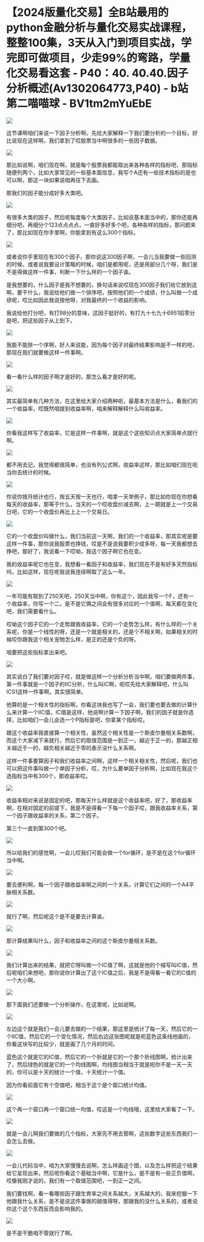 # 【2024版量化交易】全B站最用的python金融分析与量化交易实战课程，整整100集，3天从入门到项目实战，学完即可做项目，少走99%的弯路，学量化交易看这套 - P40：40. 40.40.因子分析概述(Av1302064773,P40) - b站第二喵喵球 - BV1tm2mYuEbE

![](img/b220f8030f00f561956ee7ec994386a3_0.png)

这节课啊咱们来说一下因子分析啊，先给大家解释一下我们要分析的一个目标，好比说现在这样啊，我们拿到了哎股票当中啊很多的一些因子数据。



![](img/b220f8030f00f561956ee7ec994386a3_2.png)

那比如说啊，咱们现在啊，就是每个股票我都能取出来各种各样的指标吧，那指标随便列两个，比如大家常见的一些基本面信息，我写个A还有一些技术指标的是也可以啊，那这一块如果说咱再往下去画。

那我们的因子能分成好多大类吧。

![](img/b220f8030f00f561956ee7ec994386a3_4.png)

有很多大类的因子，然后呢每度每个大类因子，比如说基本面当中的，那你还能再细分吧，再细分个123点点点点，一直好多好多个吧，各种各样的指标，那问题来了，那比如现在你手里啊，你能拿到有这么300个指标。



![](img/b220f8030f00f561956ee7ec994386a3_6.png)

或者说你手里现在有300个因子，那你说这300因子啊，一会儿当我要做一些回测的时候，或者说我要设计策略的时候，咱们是都用呢，还是用部分几个呀，我们是不是得做这样一件事，判断一下什么样的一个因子诶。

是我想要的，什么因子是我不想要的，换句话来说哎现在300因子我们给它放到这啊，要干什么，我说给他们做一个排序吧，按照他们的一个成绩，什么叫做一个成绩呢，哎比如因此我说按他呀，对我最终的一个收益的影响。

我说给他打分吧，有打98分的意味，这因子挺好的，有打九十七九十6951招零分是吧，把这些因子从上到下。



![](img/b220f8030f00f561956ee7ec994386a3_8.png)

我能不能排一个序啊，好人来说能，因为每个因子对最终结果影响是不一样的吧，那现在我们就要做这样一件事啊。



![](img/b220f8030f00f561956ee7ec994386a3_10.png)

看一看什么样的因子啊才是好的，那怎么看才是好的呢。

![](img/b220f8030f00f561956ee7ec994386a3_12.png)

其实最简单有几种方法，在这里给大家介绍两种呃，最基本方法是什么，看我们的一个收益率，哎既然咱提到收益率啊，咱来解释解释什么叫收益率。



![](img/b220f8030f00f561956ee7ec994386a3_14.png)

你看我这样写了收益率，它是这样一件事啊，就是这个这些知识点大家简单点就行啊。

![](img/b220f8030f00f561956ee7ec994386a3_16.png)

都不用去记，我觉得都很简单，也没有列公式啊，收益率这样，那比如咱们现在呃当你去统计的时候。

![](img/b220f8030f00f561956ee7ec994386a3_18.png)

你说你按月统计也行，按五天按一天也行，咱拿一天举例子，那比如你现在你想看每天的收益率，那等于什么，当天的一个哎收盘价减去啊，上一期就是上一个交易日吧，它的一个收盘价再比上上一个交易日。



![](img/b220f8030f00f561956ee7ec994386a3_20.png)

它的一个收盘价叫做什么，我们当前这一天啊，我们的一个收益率，那其实呢是要这样一件事，那你说我股票也挣钱，哎是不是说我要积少成多呀，每一天我都想去挣吧，那好了，我说看一下哎呦，我这个因子啊它也在变。

我的收益率呢它也在变，我想看一看因子和收益率，我们现在不是有好多天然指标吗，比如这样，现在呢我说我连续啊取了这么一年。



![](img/b220f8030f00f561956ee7ec994386a3_22.png)

一年可能有取到了250天吧，250天当中啊，你有这个，因此我写一个F，还有一个收益率，你写一个二，是不是它俩之间会有很多对应的一个值啊，每天都在变化吧，我们需要看什么。

哎呦这个因子它的一个走势跟我收益率，它的一个走势怎么样，有什么样的一个关系呢，你是一个线性的呀，还是一个就是相关的，还是个不相关啊，如果相关的时候哎你跟我这个相关宠物怎么样，是正的还是个负的呀。

咱要把这些指标拿出来吧。

![](img/b220f8030f00f561956ee7ec994386a3_24.png)

其实说白了我们要对因子哎，就是做这样一个分析分析当中啊，咱们要做两件事，第一件事就是一个因子的IIC分析，什么叫IC啊，呃哎先给大家解释吧，什么叫ICS1这样一件事啊，其实很简单。

他算的是一个相关性的指标啊，你看这块我也写了一会，我们要也要去做的计算什么来计算一个IIC值，IC值是这样，他说啊计算一下因子啊，我们的因子就是你选择，比如咱们一会儿会选一个P指标是吧，你拿某个指标哎。

跟这个收益率我直接算一个相关性，虽然这个相关性是一个斯皮尔曼相关系数啊，而这个大家减下来就行，然后它的取值范围是一到正一，越近于正一的，那越正相关越近于一的，越负相关越近于零的表示没什么关系啊。

这样一件事要算因子和我们收益率之间啊，这样一个相关相关性，然后呢，我们也可以把这件事叫做一个单因子分析，哎，为什么要单因子分析啊，比如现在我这个选指标当中有300个，那收益率哎。



![](img/b220f8030f00f561956ee7ec994386a3_26.png)

收益率相对来说是固定的吧，那每天什么样就是这个收益率吧，好了，那收益率啊，在相对固定的前提下，我是不是得看一下每一个因子哎，跟我收益率关系，第一个因子跟收益率的关系，第二个因子。

第三个一直到第300个吧。

![](img/b220f8030f00f561956ee7ec994386a3_28.png)

所以给我们的感觉啊，一会儿哎我们可能会做一个for循环，是不是在这个for循环当中啊。

![](img/b220f8030f00f561956ee7ec994386a3_30.png)

要去便利啊，每一个因子跟收益率啊之间的一个关系，计算它们之间的一个A4平脉相关系数。

![](img/b220f8030f00f561956ee7ec994386a3_32.png)

就行了啊，然后呢这个是不是要去计算诶。

![](img/b220f8030f00f561956ee7ec994386a3_34.png)

那计算结果叫什么，因子和收益率之间的这个斯皮尔曼相关系数。

![](img/b220f8030f00f561956ee7ec994386a3_36.png)

我们计算出来的结果，就把它呀叫做一个IC值了啊，这就是他的个缩写叫IC值，然后呢咱们来想吧，那你说你计算出了这个IC值之后，我是不是得看一看它的C值的一个大小啊。



![](img/b220f8030f00f561956ee7ec994386a3_38.png)

那下面我们还要做一个分析操作，在这里呢，比如说啊。

![](img/b220f8030f00f561956ee7ec994386a3_40.png)

左边这个就是我们一会儿要去做的一个结果，那这里是统计了每一天，然后它的一个IIC值，然后它的一个变化情况，然后右边这张图呢就是呃蓝色这条线他画的，你看这块写的比较少，就是画了几个月的时间。

蓝色这个就是它的IC值，然后它的一个折就是它的一个那个折线图啊，统计出来了，然后绿色的就是它的一个均线图啊，均线图当相当于就是呃你不是一天一天的，你可以是十天的统计一个值，十天统计一个值。

因为你看前面它有个空值吧，相当于这个是个窗口统计均值。

![](img/b220f8030f00f561956ee7ec994386a3_42.png)

这个再一个窗口再一个窗口统一均值，哎这是一个均线哦，这里给大家看了一下。

![](img/b220f8030f00f561956ee7ec994386a3_44.png)

就是一会儿啊我们要做的几个指标，大家先不用去管啊，这些数字这些东西我们一会怎么去做。

![](img/b220f8030f00f561956ee7ec994386a3_46.png)

一会儿代码当中，咱为大家慢慢去说啊，怎么样画这个图，以及怎么样把这个结果给它呈现出来，然后呢你看这个基础当中啊，它是什么，是不是有一些正负值啊，哎像我刚才说的，我们有一个取值范围吧，一到正一之间。

我们要找啊，看一看哪些因子跟生育率之间关系越大，关系越大的，我来挖掘一下他跟我什么关系，是不是说这件事做的越值得呀，那跟我的没什么关系的，或者说你这个这个东西反而会影响我的。



![](img/b220f8030f00f561956ee7ec994386a3_48.png)

是不是干脆咱不管就行了啊。